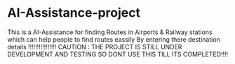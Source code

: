 # AI-Assistance-project
This is a AI-Assistance for finding Routes in Airports & Railway stations which can help people to find routes eassily 
By entering there destination details 
!!!!!!!!!!!!!!!!
CAUTION : 
THE PROJECT IS STILL UNDER DEVELOPMENT AND TESTING SO DONT USE THIS TILL ITS COMPLETED!!!!
